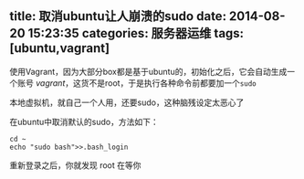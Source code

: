 title: 取消ubuntu让人崩溃的sudo
date: 2014-08-20 15:23:35
categories: 服务器运维
tags: [ubuntu,vagrant]
---
使用Vagrant，因为大部分box都是基于ubuntu的，初始化之后，它会自动生成一个账号 *vagrant*，这货不是root，于是执行各种命令前都要加一个`sudo`

本地虚拟机，就自己一个人用，还要sudo，这种脑残设定太恶心了

在ubuntu中取消默认的sudo，方法如下：

    cd ~
    echo "sudo bash">>.bash_login

重新登录之后，你就发现 root 在等你